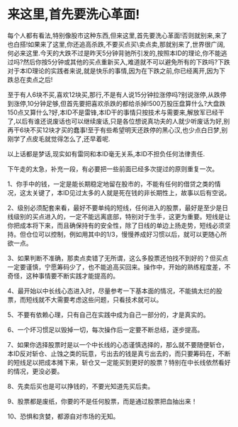 来这里,首先要洗心革面!
====



每个人都有看法,特别像股市这种东西,但来这里,首先要洗心革面!否则就别来,来了也白搭!如果来了这里,你还追高杀跌,不要买点买\卖点卖,那就别来了,世界很广阔,何必来这里.今天的大跌不过是昨天5分钟背驰所引发的,按照本ID的理论,你不能逃过吗?然后你按5分钟或其他的买点重新买入,难道就不可以避免所有的下跌吗?下跌对于本ID理论的实践者来说,就是快乐的事情,因为在下跌之前,你已经离开,因为下跌总在卖点之后!

至于有人6块不买,喜欢12块买,那行,不是有人说15分钟拉涨停吗?别说涨停,从跌停到涨停,10分钟足够,但首先要把喜欢杀跌的都给杀掉!500万股压盘算什么?大盘跌150点又算什么?好,本ID不是雷锋,本ID干的事情只按技术与需要来,解放军已经干了,以后有谁还说废话也可以继续废话,只是各位想说真功夫的人就少听废话为好,别再干6块不买12块才买的蠢事!至于有些希望明天还跌停的黑心汉,也少点白日梦,别刚学了点皮毛就觉得怎么了,还早着呢.

以上话都是梦话,现实如有雷同和本ID毫无关系,本ID不担负任何法律责任.

下午走的太急，补充一段，有必要把一些前面已经多次提过的原则重复一次。

1、你手中的钱，一定是能长期稳定地留在股市的，不能有任何的借贷之类的情况，这太关键了，本ID见过太多的人就是死在钱的非长期性上，故事以后有空说。

2、级别必须配套来看，最好不要单纯的短线，任何进入的股票，最好是至少是日线级别的买点进入的，一定不能远离底部，特别对于生手，这更为重要。短线是让你把成本将下来，而且确保持有的安全性，除了日线的单边上扬走势，短线必须坚持。但仓位可以控制，例如用其中的1/3，慢慢养成好习惯以后，就可以更随心所欲一点。

3、如果判断不准确，那卖点卖错了无所谓，这么多股票还怕找不到好的？但买点一定要谨慎，宁愿筹码少了，也不能追高买回来。操作中，开始的熟练程度差，不奇怪，这种事情要不断实践才能提高的。

4、最开始以中长线心态进入时，尽量参考一下基本面的情况，不能搞太烂的股票，而短线就不大需要考虑这些问题，只看技术就可以。

5、不要有依赖心理，只有自己在实践中成为自己一部分的，才是真实的。

6、一个坏习惯足以毁掉一切，每次操作后一定要不断总结，逐步提高。

7、如果你选择股票时是以一个中长线的心态谨慎选择的，那么就不要随便斩仓，本ID反对斩仓、止蚀之类的玩意，亏出去的钱是真亏出去的，而只要筹码在，不断的短线足以把成本摊下来，斩仓又一定能买到更好的股票？特别在中长线依然看好的情况，更没必要。

8、先卖后买也是可以挣钱的，不要光知道先买后卖。

9、股票都是废纸，你要的不是任何股票，而是通过股票把血抽出来！

10、恐惧和贪婪，都源自对市场的无知。

